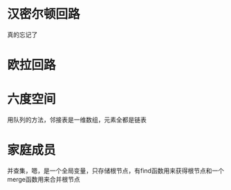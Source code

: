 # 汉密尔顿回路
真的忘记了
# 欧拉回路
# 六度空间
用队列的方法，邻接表是一维数组，元素全都是链表
# 家庭成员
并查集，嗯，是一个全局变量，只存储根节点，有find函数用来获得根节点和一个merge函数用来合并根节点
